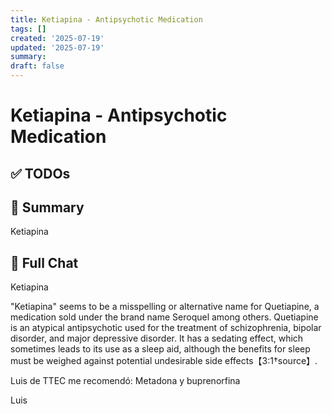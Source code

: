 ```yaml
---
title: Ketiapina - Antipsychotic Medication
tags: []
created: '2025-07-19'
updated: '2025-07-19'
summary:
draft: false
---
```


# Ketiapina - Antipsychotic Medication

## ✅ TODOs


## 📌 Summary
Ketiapina

## 🧠 Full Chat


Ketiapina

"Ketiapina" seems to be a misspelling or alternative name for Quetiapine, a medication sold under the brand name Seroquel among others. Quetiapine is an atypical antipsychotic used for the treatment of schizophrenia, bipolar disorder, and major depressive disorder. It has a sedating effect, which sometimes leads to its use as a sleep aid, although the benefits for sleep must be weighed against potential undesirable side effects【3:1†source】.

Luis de TTEC me recomendó:
Metadona y buprenorfina

Luis